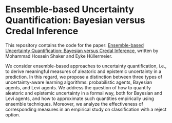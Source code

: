 # Ensemble-based Uncertainty Quantification: Bayesian versus Credal Inference

This repository contains the code for the paper: [Ensemble-based Uncertainty Quantification: Bayesian versus Credal Inference](https://library.oapen.org/bitstream/handle/20.500.12657/52053/1/9783731511311.pdf#page=75),
written by Mohammad Hossein Shaker and Eyke Hüllermeier.

We consider ensemble-based approaches to uncertainty quantification, i.e., to derive meaningful measures of aleatoric and epistemic uncertainty in a prediction. In this regard, we propose a distinction between three types of uncertainty-aware learning algorithms: probabilistic agents, Bayesian agents, and Levi agents. We address the question of how to quantify aleatoric and epistemic uncertainty in a formal way, both for Bayesian and Levi agents, and how to approximate such quantities empirically using ensemble techniques. Moreover, we analyze the effectiveness of corresponding measures in an empirical study on classification with a reject option.
